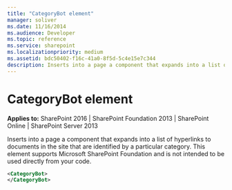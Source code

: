 ```yaml
---
title: "CategoryBot element"
manager: soliver
ms.date: 11/16/2014
ms.audience: Developer
ms.topic: reference
ms.service: sharepoint
ms.localizationpriority: medium
ms.assetid: bdc50402-f16c-41a0-8f5d-5c4e15e7c344
description: Inserts into a page a component that expands into a list of hyperlinks to documents in the site that are identified by a particular category. 
---
```


# CategoryBot element

**Applies to:** SharePoint 2016 | SharePoint Foundation 2013 | SharePoint Online | SharePoint Server 2013
  
Inserts into a page a component that expands into a list of hyperlinks to documents in the site that are identified by a particular category. This element supports Microsoft SharePoint Foundation and is not intended to be used directly from your code. 
  
```XML
<CategoryBot>
</CategoryBot>
```

<br/>

<br/>

